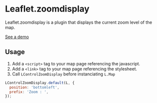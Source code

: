 Leaflet.zoomdisplay
===================

Leaflet.zoomdisplay is a plugin that displays the current zoom level of the map.

[See a demo](https://easymountain.github.io/Leaflet.zoomdisplay/)

## Usage

  1. Add a `<script>` tag to your map page referencing the javascript.
  2. Add a `<link>` tag to your map page referencing the stylesheet.
  3. Call `LControlZoomDisplay` before instanciating `L.Map`

```js
LControlZoomDisplay.default(L, {
  position: 'bottomleft',
  prefix: 'Zoom : ',
});
 ```
